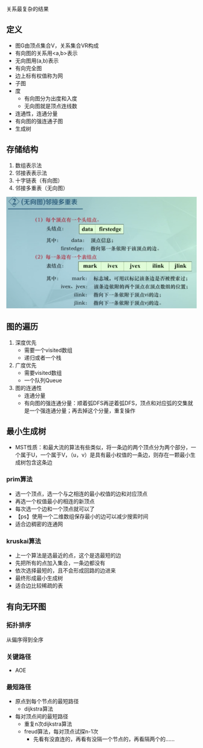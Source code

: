 关系最复杂的结果

## 定义

- 图G由顶点集合V，关系集合VR构成
- 有向图的关系用<a,b>表示
- 无向图用(a,b)表示
- 有向完全图
- 边上标有权值称为网
- 子图
- 度
  - 有向图分为出度和入度
  - 无向图就是顶点连线数
- 连通性，连通分量
- 有向图的强连通子图
- 生成树

## 存储结构

1. 数组表示法
2. 邻接表表示法
3. 十字链表（有向图）
4. 邻接多重表（无向图）

![image-20201002210713287](数据结构-04-图.assets/image-20201002210713287.png)

## 图的遍历

1. 深度优先
   - 需要一个visited数组
   - 递归或者一个栈
2. 广度优先
   - 需要visited数组
   - 一个队列Queue
3. 图的连通性
   - 连通分量
   - 有向图的强连通分量：顺着弧DFS再逆着弧DFS，顶点和对应弧的交集就是一个强连通分量；再去掉这个分量，重复操作

## 最小生成树

- MST性质：和最大流的算法有些类似，将一条边的两个顶点分为两个部分，一个属于U，一个属于V，（u，v）是具有最小权值的一条边，则存在一颗最小生成树包含这条边

### prim算法

- 选一个顶点，选一个与之相连的最小权值的边和对应顶点
- 再选一个权值最小的相连的新顶点
- 每次选一个边和一个顶点就可以了
- 【ps】使用一个二维数组保存最小的边可以减少搜索时间
- 适合边稠密的连通网

### kruskai算法

- 上一个算法是选最近的点，这个是选最短的边
- 先把所有的点加入集合，一条边都没有
- 依次选择最短的，且不会形成回路的边进来
- 最终形成最小生成树
- 适合边比较稀疏的表

## 有向无环图

### 拓扑排序

从偏序得到全序

### 关键路径

- AOE

### 最短路径

- 原点到每个节点的最短路径
  - dijkstra算法
- 每对顶点间的最短路径
  - 重复n次dijkstra算法
  - freud算法，每对顶点试探n-1次
    - 先看有没直连的，再看有没隔一个节点的，再看隔两个的……